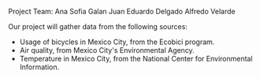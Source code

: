 Project Team: 
  Ana Sofia Galan
  Juan Eduardo Delgado
  Alfredo Velarde
  
Our project will gather data from the following sources:
- Usage of bicycles in Mexico City, from the Ecobici program. 
- Air quality, from Mexico City's Environmental Agency. 
- Temperature in Mexico City, from the National Center for Environmental Information. 
